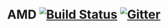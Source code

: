 # AMD [![Build Status](https://travis-ci.org/cbastos/AMD.svg?branch=master)](https://travis-ci.org/cbastos/AMD) [![Gitter](https://badges.gitter.im/Join%20Chat.svg)](https://gitter.im/cbastos/AMD?utm_source=badge&utm_medium=badge&utm_campaign=pr-badge)

